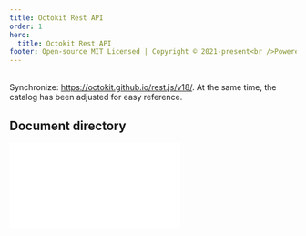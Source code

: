 ```yaml
---
title: Octokit Rest API
order: 1
hero:
  title: Octokit Rest API
footer: Open-source MIT Licensed | Copyright © 2021-present<br />Powered by [xrkffgg](https://github.com/xrkffgg)
---
```


<br/>

<Alert type="info">
Synchronize: <a href="https://octokit.github.io/rest.js/v18/">https://octokit.github.io/rest.js/v18/</a>. At the same time, the catalog has been adjusted for easy reference.
</Alert>

## Document directory

<embed src="./.directory.en-US.md"></embed>
